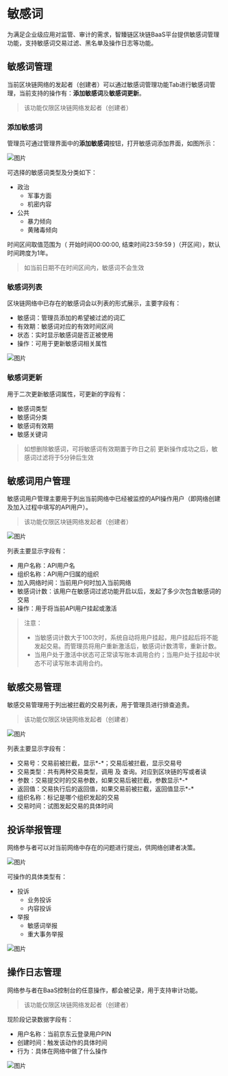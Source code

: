 # 敏感词
为满足企业级应用对监管、审计的需求，智臻链区块链BaaS平台提供敏感词管理功能，支持敏感词交易过滤、黑名单及操作日志等功能。

## 敏感词管理
当前区块链网络的发起者（创建者）可以通过敏感词管理功能Tab进行敏感词管理，当前支持的操作有：**添加敏感词**及**敏感词更新**。

> 该功能仅限区块链网络发起者（创建者）

### 添加敏感词
管理员可通过管理界面中的**添加敏感词**按钮，打开敏感词添加界面，如图所示：

![图片](../../../../../image/JD-Blockchain-Open-Platform/Getting-Started/Pic/consortium62.png)

可选择的敏感词类型及分类如下：

* 政治
    * 军事方面
    * 机密内容
* 公共
    * 暴力倾向
    * 黄赌毒倾向

时间区间取值范围为（ 开始时间00:00:00, 结束时间23:59:59 )（开区间），默认时间跨度为1年。
> 如当前日期不在时间区间内，敏感词不会生效

### 敏感词列表
区块链网络中已存在的敏感词会以列表的形式展示，主要字段有：

* 敏感词：管理员添加的希望被过滤的词汇
* 有效期：敏感词对应的有效时间区间
* 状态：实时显示敏感词是否正被使用
* 操作：可用于更新敏感词相关属性

![图片](../../../../../image/JD-Blockchain-Open-Platform/Getting-Started/Pic/consortium63.png)

### 敏感词更新
用于二次更新敏感词属性，可更新的字段有：

* 敏感词类型
* 敏感词分类
* 敏感词有效期
* 敏感关键词

> 如想删除敏感词，可将敏感词有效期置于昨日之前
> 更新操作成功之后，敏感词过滤将于5分钟后生效

## 敏感词用户管理
敏感词用户管理主要用于列出当前网络中已经被监控的API操作用户（即网络创建及加入过程中填写的API用户）。

> 该功能仅限区块链网络发起者（创建者）

![图片](../../../../../image/JD-Blockchain-Open-Platform/Getting-Started/Pic/consortium64.png)

列表主要显示字段有：

* 用户名称：API用户名
* 组织名称：API用户归属的组织
* 加入网络时间：当前用户何时加入当前网络
* 敏感词计数：该用户在敏感词过滤功能开启以后，发起了多少次包含敏感词的交易
* 操作：用于将当前API用户挂起或激活

> 注意：
> 
> * 当敏感词计数大于100次时，系统自动将用户挂起，用户挂起后将不能发起交易。而管理员将用户重新激活后，敏感词计数清零，重新计数。
> * 当用户处于激活中状态可正常读写账本调用合约；当用户处于挂起中状态不可读写账本调用合约。

## 敏感交易管理
敏感交易管理用于列出被拦截的交易列表，用于管理员进行排查追责。

> 该功能仅限区块链网络发起者（创建者）

![图片](../../../../../image/JD-Blockchain-Open-Platform/Getting-Started/Pic/consortium65.png)

列表主要显示字段有：

* 交易号：交易前被拦截，显示*-*；交易后被拦截，显示交易号
* 交易类型：共有两种交易类型，调用 及 查询。对应到区块链的写或者读
* 参数：交易提交时的交易参数，如果交易后被拦截，参数显示*-*
* 返回值：交易执行后的返回值，如果交易前被拦截，返回值显示*-*
* 组织名称：标记是哪个组织发起的交易
* 交易时间：试图发起交易的具体时间

## 投诉举报管理
网络参与者可以对当前网络中存在的问题进行提出，供网络创建者决策。

![图片](../../../../../image/JD-Blockchain-Open-Platform/Getting-Started/Pic/consortium66.png)

可操作的具体类型有：

* 投诉
    * 业务投诉
    * 内容投诉
* 举报
    * 敏感词举报
    * 重大事务举报

![图片](../../../../../image/JD-Blockchain-Open-Platform/Getting-Started/Pic/consortium67.png)    

## 操作日志管理
网络参与者在BaaS控制台的任意操作，都会被记录，用于支持审计功能。

> 该功能仅限区块链网络发起者（创建者）

现阶段记录数据字段有：

* 用户名称：当前京东云登录用户PIN
* 创建时间：触发该动作的具体时间
* 行为：具体在网络中做了什么操作

![图片](../../../../../image/JD-Blockchain-Open-Platform/Getting-Started/Pic/consortium68.png)    